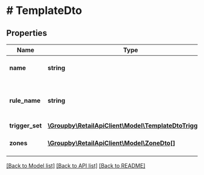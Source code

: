 # # TemplateDto

## Properties

Name | Type | Description | Notes
------------ | ------------- | ------------- | -------------
**name** | **string** | Name of the template. | [optional]
**rule_name** | **string** | Name of the rule which may have triggered. | [optional]
**trigger_set** | [**\Groupby\RetailApiClient\Model\TemplateDtoTriggerSet**](TemplateDtoTriggerSet.md) |  | [optional]
**zones** | [**\Groupby\RetailApiClient\Model\ZoneDto[]**](ZoneDto.md) | Zones for linked template. | [optional]

[[Back to Model list]](../../README.md#models) [[Back to API list]](../../README.md#endpoints) [[Back to README]](../../README.md)
